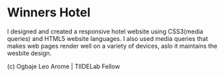 # Winners Hotel
I designed and created a responsive hotel website using CSS3(media queries) and HTML5 website languages.
I also used media queries that makes web pages render well on a variety of devices, aslo it maintains the wesbite design.

(c) Ogbaje Leo Arome | TIIDELab Fellow